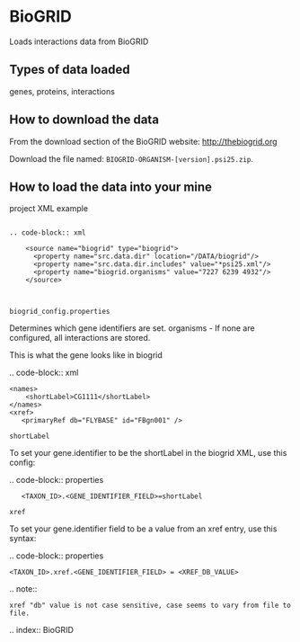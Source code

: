 BioGRID
================================

Loads interactions data from BioGRID

Types of data loaded
--------------------

genes, proteins, interactions 

How to download the data 
---------------------------

From the download section of the BioGRID website: http://thebiogrid.org

Download the file named: `BIOGRID-ORGANISM-[version].psi25.zip`. 

How to load the data into your mine
--------------------------------------

project XML example
~~~~~~~~~~~~~~~~~~~~~~~~~~~~~~~~

.. code-block:: xml

    <source name="biogrid" type="biogrid">
      <property name="src.data.dir" location="/DATA/biogrid"/>
      <property name="src.data.dir.includes" value="*psi25.xml"/>
      <property name="biogrid.organisms" value="7227 6239 4932"/>
    </source>



biogrid_config.properties
~~~~~~~~~~~~~~~~~~~~~~~~~~~~~~~~

Determines which gene identifiers are set. organisms - If none are configured, all interactions are stored.


This is what the gene looks like in biogrid

.. code-block:: xml

	<names>
   		<shortLabel>CG1111</shortLabel>
	</names>
	<xref>
       <primaryRef db="FLYBASE" id="FBgn001" />

`shortLabel`

To set your gene.identifier to be the shortLabel in the biogrid XML, use this config:

.. code-block:: properties

       <TAXON_ID>.<GENE_IDENTIFIER_FIELD>=shortLabel

`xref`

To set your gene.identifier field to be a value from an xref entry, use this syntax:

.. code-block:: properties

	<TAXON_ID>.xref.<GENE_IDENTIFIER_FIELD> = <XREF_DB_VALUE>

.. note::

	xref "db" value is not case sensitive, case seems to vary from file to file.

.. index:: BioGRID
